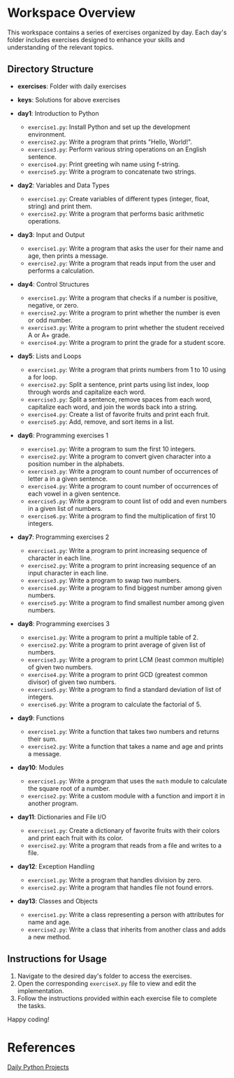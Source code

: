 # Workspace Overview

This workspace contains a series of exercises organized by day. Each day's folder includes exercises designed to enhance your skills and understanding of the relevant topics.

## Directory Structure

- **exercises**: Folder with daily exercises 

- **keys**: Solutions for above exercises

- **day1**: Introduction to Python
  - `exercise1.py`: Install Python and set up the development environment.
  - `exercise2.py`: Write a program that prints "Hello, World!".
  - `exercise3.py`: Perform various string operations on an English sentence.
  - `exercise4.py`: Print greeting wih name using f-string.
  - `exercise5.py`: Write a program to concatenate two strings.

- **day2**: Variables and Data Types
  - `exercise1.py`: Create variables of different types (integer, float, string) and print them.
  - `exercise2.py`: Write a program that performs basic arithmetic operations.

- **day3**: Input and Output
  - `exercise1.py`: Write a program that asks the user for their name and age, then prints a message.
  - `exercise2.py`: Write a program that reads input from the user and performs a calculation.

- **day4**: Control Structures
  - `exercise1.py`: Write a program that checks if a number is positive, negative, or zero.
  - `exercise2.py`: Write a program to print whether the number is even or odd number.
  - `exercise3.py`: Write a program to print whether the student received A or A+ grade.
  - `exercise4.py`: Write a program to print the grade for a student score.

- **day5**: Lists and Loops
  - `exercise1.py`: Write a program that prints numbers from 1 to 10 using a for loop.
  - `exercise2.py`: Split a sentence, print parts using list index, loop through words and capitalize each word.
  - `exercise3.py`: Split a sentence, remove spaces from each word, capitalize each word, and join the words back into a string.
  - `exercise4.py`: Create a list of favorite fruits and print each fruit.
  - `exercise5.py`: Add, remove, and sort items in a list.

- **day6**: Programming exercises 1
  - `exercise1.py`: Write a program to sum the first 10 integers.
  - `exercise2.py`: Write a program to convert given character into a position number in the alphabets.
  - `exercise3.py`: Write a program to count number of occurrences of letter a in a given sentence.
  - `exercise4.py`: Write a program to count number of occurrences of each vowel in a given sentence.
  - `exercise5.py`: Write a program to count list of odd and even numbers in a given list of numbers.
  - `exercise6.py`: Write a program to find the multiplication of first 10 integers.

- **day7**: Programming exercises 2
  - `exercise1.py`: Write a program to print increasing sequence of character in each line.
  - `exercise2.py`: Write a program to print increasing sequence of an input character in each line.
  - `exercise3.py`: Write a program to swap two numbers.
  - `exercise4.py`: Write a program to find biggest number among given numbers.
  - `exercise5.py`: Write a program to find smallest number among given numbers.

- **day8**: Programming exercises 3
  - `exercise1.py`: Write a program to print a multiple table of 2.
  - `exercise2.py`: Write a program to print average of given list of numbers.
  - `exercise3.py`: Write a program to print LCM (least common multiple) of given two numbers.
  - `exercise4.py`: Write a program to print GCD (greatest common divisor) of given two numbers.
  - `exercise5.py`: Write a program to find a standard deviation of list of integers.
  - `exercise6.py`: Write a program to calculate the factorial of 5.

- **day9**: Functions
  - `exercise1.py`: Write a function that takes two numbers and returns their sum.
  - `exercise2.py`: Write a function that takes a name and age and prints a message.

- **day10**: Modules
  - `exercise1.py`: Write a program that uses the `math` module to calculate the square root of a number.
  - `exercise2.py`: Write a custom module with a function and import it in another program.

- **day11**: Dictionaries and File I/O
  - `exercise1.py`: Create a dictionary of favorite fruits with their colors and print each fruit with its color.
  - `exercise2.py`: Write a program that reads from a file and writes to a file.

- **day12**: Exception Handling
  - `exercise1.py`: Write a program that handles division by zero.
  - `exercise2.py`: Write a program that handles file not found errors.

- **day13**: Classes and Objects
  - `exercise1.py`: Write a class representing a person with attributes for name and age.
  - `exercise2.py`: Write a class that inherits from another class and adds a new method.

## Instructions for Usage

1. Navigate to the desired day's folder to access the exercises.
2. Open the corresponding `exerciseX.py` file to view and edit the implementation.
3. Follow the instructions provided within each exercise file to complete the tasks.

Happy coding!


# References
[Daily Python Projects](https://dailypythonprojects.substack.com/)